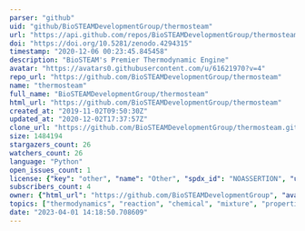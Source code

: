 ```yaml
---
parser: "github"
uid: "github/BioSTEAMDevelopmentGroup/thermosteam"
url: "https://api.github.com/repos/BioSTEAMDevelopmentGroup/thermosteam"
doi: "https://doi.org/10.5281/zenodo.4294315"
timestamp: "2020-12-06 00:23:45.845458"
description: "BioSTEAM's Premier Thermodynamic Engine"
avatar: "https://avatars0.githubusercontent.com/u/61621970?v=4"
repo_url: "https://github.com/BioSTEAMDevelopmentGroup/thermosteam"
name: "thermosteam"
full_name: "BioSTEAMDevelopmentGroup/thermosteam"
html_url: "https://github.com/BioSTEAMDevelopmentGroup/thermosteam"
created_at: "2019-11-02T09:50:30Z"
updated_at: "2020-12-02T17:37:57Z"
clone_url: "https://github.com/BioSTEAMDevelopmentGroup/thermosteam.git"
size: 1484194
stargazers_count: 26
watchers_count: 26
language: "Python"
open_issues_count: 1
license: {"key": "other", "name": "Other", "spdx_id": "NOASSERTION", "url": null, "node_id": "MDc6TGljZW5zZTA="}
subscribers_count: 4
owner: {"html_url": "https://github.com/BioSTEAMDevelopmentGroup", "avatar_url": "https://avatars0.githubusercontent.com/u/61621970?v=4", "login": "BioSTEAMDevelopmentGroup", "type": "Organization"}
topics: ["thermodynamics", "reaction", "chemical", "mixture", "properties", "vapor-liquid-equilibrium", "material-and-energy-balance", "chemical-engineering", "equations-of-state", "liquid-liquid-equilibrium"]
date: "2023-04-01 14:18:50.708609"
---
```


